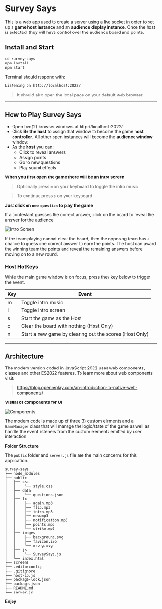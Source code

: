 # Survey Says

This is a web app used to create a server using a live socket in order to set up a **game host instance** and an **audience display instance**.  Once the host is selected, they will have control over the audience board and points. 

## Install and Start

```bash
cd survey-says
npm install
npm start
```

Terminal should respond with:

```sh
Listening on http://localhost:2022/
```

> It should also open the local page on your default web browser.

---

## How to Play Survey Says

* Open two(2) browser windows at http://localhost:2022/
* Click **Be the host** to assign that window to become the game **host controller**. All other open instances will become the **audience window** window. 
* As the **host** you can:
   * Click to reveal answers
   * Assign points
   * Go to new questions
   * Play sound effects

**When you first open the game there will be an intro screen**

> Optionally press `m` on your keyboard to toggle the intro music

> To continue press `s` on your keyboard

**Just click on `new question` to play the game**

If a contestant guesses the correct answer, click on the board to reveal the answer for the audience.

![Intro Screen](./screens/game-screen.gif)

If the team playing cannot clear the board, then the opposing team has a chance to guess one correct answer to earn the points.  The host can award the winning team the points and reveal the remaining answers before moving on to a new round.


### Host HotKeys

While the main game window is on focus, press they key below to trigger the event.

| Key | Event |
| --- | ----------- |
| m | Toggle intro music |
| i | Toggle intro screen |
| s | Start the game as the Host |
| c | Clear the board with nothing (Host Only) |
| n | Start a new game by clearing out the scores (Host Only) |


---

## Architecture

The modern version coded in JavaScript 2022 uses web components, classes and other ES2022 features. To learn more about web components visit:

> https://blog.openreplay.com/an-introduction-to-native-web-components/


**Visual of components for UI**

![Components](./screens/components-drawio.svg)

The modern code is made up of three(3) custom elements and a `GameManager` class that will manage the logic/state of the game as well as handle the event listeners from the custom elements emitted by user interaction. 

**Folder Structure**

The `public` folder and `server.js` file are the main concerns for this application.

```
survey-says
├── node_modules
├── public
│   ├── css
│   │    └── style.css
│   ├── data
│   │    └── questions.json
│   ├── fx
│   │    ├── again.mp3
│   │    ├── flip.mp3
│   │    ├── intro.mp3
│   │    ├── new.mp3
│   │    ├── notification.mp3
│   │    ├── points.mp3
│   │    └── strike.mp3
│   ├── images
│   │    ├── background.svg
│   │    ├── favicon.ico
│   │    └── wrong.svg
│   ├── js
│   │    └── SurveySays.js
│   └── index.html
├── screens
├── .editorconfig
├── .gitignore
├── host-ip.js
├── package-lock.json
├── package.json
├── README.md
└── server.js
```

**Enjoy**
